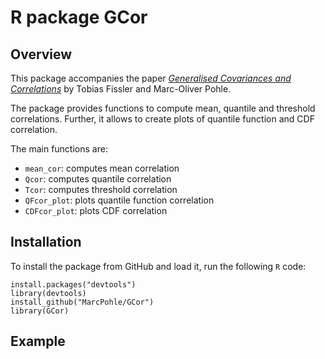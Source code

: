 # R package GCor

## Overview

This package accompanies the paper [_Generalised Covariances and Correlations_](https://arxiv.org/abs/2307.03594) by Tobias Fissler and Marc-Oliver Pohle.

The package provides functions to compute mean, quantile and threshold correlations. Further, it allows to create plots of quantile function and CDF correlation.

The main functions are:

* `mean_cor`: computes mean correlation 
* `Qcor`: computes quantile correlation
* `Tcor`: computes threshold correlation
* `QFcor_plot`: plots quantile function correlation
* `CDFcor_plot`: plots CDF correlation

## Installation

To install the package from GitHub and load it, run the following `R` code:

```
install.packages("devtools")
library(devtools)
install_github("MarcPohle/GCor")
library(GCor)

```

## Example
